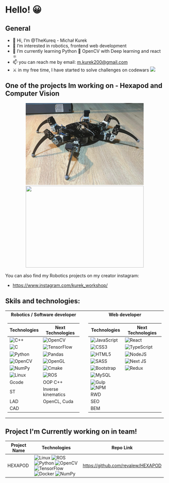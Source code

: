 # Hello! 😀

## General

- 👋 Hi, I’m @TheKureq - Michał Kurek
- 👀 I’m interested in robotics, frontend web development
- 🌱 I’m currently learning Python 🐍 OpenCV with Deep learning and react ⚛
- 📫 you can reach me by email: m.kurek200@gmail.com
- ⚔  in my free time, I have started to solve challenges on codewars <a href="https://www.codewars.com/users/TheKureq">
  <img src="https://www.codewars.com/users/TheKureq/badges/micro"/>
</a>

## One of the projects Im working on - Hexapod and Computer Vision
<p align='center'>
<img src="./Robot_3.png" width="375" height="260" />
<img src="./Project_cv.gif" width="375" height="260" />
</p>

You can also find my Robotics projects on my creator instagram:
- https://www.instagram.com/kurek_workshop/

## Skils and technologies:
<div align="center">

<table>
<tr><th>Robotics / Software developer </th><th></th><th>Web developer</th></tr>
<tr><td>

| Technologies | Next Technologies |
| ------ | ------ |
| ![C++](https://img.shields.io/badge/c++-%2300599C.svg?style=for-the-badge&logo=c%2B%2B&logoColor=white) | ![OpenCV](https://img.shields.io/badge/opencv-%23white.svg?style=for-the-badge&logo=opencv&logoColor=white) |
| ![C](https://img.shields.io/badge/c-%2300599C.svg?style=for-the-badge&logo=c&logoColor=white) | ![TensorFlow](https://img.shields.io/badge/TensorFlow-%23FF6F00.svg?style=for-the-badge&logo=TensorFlow&logoColor=white) |
| ![Python](https://img.shields.io/badge/python-3670A0?style=for-the-badge&logo=python&logoColor=ffdd54) | ![Pandas](https://img.shields.io/badge/pandas-%23150458.svg?style=for-the-badge&logo=pandas&logoColor=white) |
| ![OpenCV](https://img.shields.io/badge/opencv-%23white.svg?style=for-the-badge&logo=opencv&logoColor=white) | ![OpenGL](https://img.shields.io/badge/OpenGL-%23FFFFFF.svg?style=for-the-badge&logo=opengl) |
| ![NumPy](https://img.shields.io/badge/numpy-%23013243.svg?style=for-the-badge&logo=numpy&logoColor=white) | ![Cmake](https://img.shields.io/badge/CMake-064F8C?style=for-the-badge&logo=cmake&logoColor=white) |
| ![Linux](https://img.shields.io/badge/Linux-FCC624?style=for-the-badge&logo=linux&logoColor=black) | ![ROS](https://img.shields.io/badge/ros-%230A0FF9.svg?style=for-the-badge&logo=ros&logoColor=white) |
| Gcode | OOP C++ |
| ST | Inverse kinematics |
| LAD | OpenCL, Cuda |
| CAD |  |  

</td><td>
</td><td>
  
| Technologies | Next Technologies |
| ------ | ------ |
| ![JavaScript](https://img.shields.io/badge/javascript-%23323330.svg?style=for-the-badge&logo=javascript&logoColor=%23F7DF1E) | ![React](https://img.shields.io/badge/react-%2320232a.svg?style=for-the-badge&logo=react&logoColor=%2361DAFB) |
| ![CSS3](https://img.shields.io/badge/css3-%231572B6.svg?style=for-the-badge&logo=css3&logoColor=white) | ![TypeScript](https://img.shields.io/badge/typescript-%23007ACC.svg?style=for-the-badge&logo=typescript&logoColor=white) |
| ![HTML5](https://img.shields.io/badge/html5-%23E34F26.svg?style=for-the-badge&logo=html5&logoColor=white) | ![NodeJS](https://img.shields.io/badge/node.js-6DA55F?style=for-the-badge&logo=node.js&logoColor=white) |
| ![SASS](https://img.shields.io/badge/SASS-hotpink.svg?style=for-the-badge&logo=SASS&logoColor=white) | ![Next JS](https://img.shields.io/badge/Next-black?style=for-the-badge&logo=next.js&logoColor=white) |
| ![Bootstrap](https://img.shields.io/badge/bootstrap-%23563D7C.svg?style=for-the-badge&logo=bootstrap&logoColor=white) | ![Redux](https://img.shields.io/badge/Redux-593D88?style=for-the-badge&logo=redux&logoColor=white) |
| ![MySQL](https://img.shields.io/badge/mysql-%2300f.svg?style=for-the-badge&logo=mysql&logoColor=white) |  |
| ![Gulp](https://img.shields.io/badge/GULP-%23CF4647.svg?style=for-the-badge&logo=gulp&logoColor=white) ![NPM](https://img.shields.io/badge/NPM-%23CB3837.svg?style=for-the-badge&logo=npm&logoColor=white) |  |
| RWD |  |
| SEO |  |
| BEM |  |

</td></tr> </table>
</div>

## Project I'm Currently working on in team!

<div align="center">

| Project Name | Technologies | Repo Link |
| ------ | ------ | ------ |
| HEXAPOD |![Linux](https://img.shields.io/badge/Linux-FCC624?style=for-the-badge&logo=linux&logoColor=black) ![ROS](https://img.shields.io/badge/ros-%230A0FF9.svg?style=for-the-badge&logo=ros&logoColor=white) ![Python](https://img.shields.io/badge/python-3670A0?style=for-the-badge&logo=python&logoColor=ffdd54) ![OpenCV](https://img.shields.io/badge/opencv-%23white.svg?style=for-the-badge&logo=opencv&logoColor=white) ![TensorFlow](https://img.shields.io/badge/TensorFlow-%23FF6F00.svg?style=for-the-badge&logo=TensorFlow&logoColor=white) ![Docker](https://img.shields.io/badge/Docker-2CA5E0?style=for-the-badge&logo=docker&logoColor=white) ![NumPy](https://img.shields.io/badge/numpy-%23013243.svg?style=for-the-badge&logo=numpy&logoColor=white) | https://github.com/revalew/HEXAPOD |

</div>  
  
<!---
TheKureq/TheKureq is a ✨ special ✨ repository because its `README.md` (this file) appears on your GitHub profile.
You can click the Preview link to take a look at your changes.
--->
